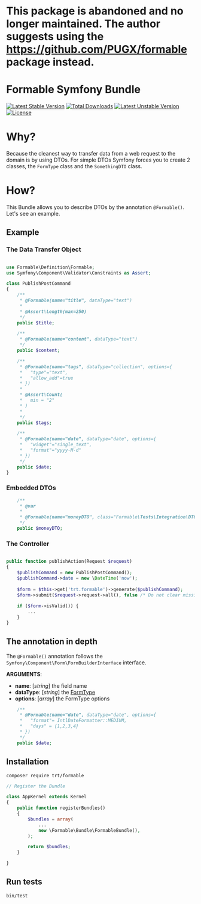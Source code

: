 # This package is abandoned and no longer maintained. The author suggests using the https://github.com/PUGX/formable package instead.

# Formable Symfony Bundle

[![Latest Stable Version](https://poser.pugx.org/trt/formable/v/stable)](https://packagist.org/packages/trt/formable) [![Total Downloads](https://poser.pugx.org/trt/formable/downloads)](https://packagist.org/packages/trt/formable) [![Latest Unstable Version](https://poser.pugx.org/trt/formable/v/unstable)](https://packagist.org/packages/trt/formable) [![License](https://poser.pugx.org/trt/formable/license)](https://packagist.org/packages/trt/formable)

# Why?

Because the cleanest way to transfer data from a web request to the domain is by using DTOs. 
For simple DTOs Symfony forces you to create 2 classes, the `FormType` class and the `SomethingDTO` class.

# How?

This Bundle allows you to describe DTOs by the annotation `@Formable()`. Let's see an example. 

## Example

### The Data Transfer Object

```php

use Formable\Definition\Formable;
use Symfony\Component\Validator\Constraints as Assert;

class PublishPostCommand
{
    /**
     * @Formable(name="title", dataType="text")
     *
     * @Assert\Length(max=250)
     */
    public $title;

    /**
     * @Formable(name="content", dataType="text")
     */
    public $content;

    /**
     * @Formable(name="tags", dataType="collection", options={
     *   "type"="text",
     *   "allow_add"=true
     * })
     *
     * @Assert\Count(
     *   min = "2"
     * )
     *
     */
    public $tags;

    /**
     * @Formable(name="date", dataType="date", options={
     *   "widget"="single_text",
     *   "format"="yyyy-M-d"
     * })
     */
    public $date;
}

```

### Embedded DTOs

```php
    /**
     * @var
     *
     * @Formable(name="moneyDTO", class="Formable\Tests\Integration\DTOs\TestMoneyDTO")
     */
    public $moneyDTO;
```


### The Controller

```php

public function publishAction(Request $request)
{
    $publishCommand = new PublishPostCommand();
    $publishCommand->date = new \DateTime('now');
    
    $form = $this->get('trt.formable')->generate($publishCommand);
    $form->submit($request->request->all(), false /* Do not clear missing data */);
    
    if ($form->isValid()) {
        ...
    }
}
```
## The annotation in depth

The `@Formable()` annotation follows the `Symfony\Component\Form\FormBuilderInterface` interface.


**ARGUMENTS**: 

- **name**: [_string_] the field name
- **dataType**: [_string_] the [FormType](http://symfony.com/doc/current/reference/forms/types.html)
- **options**: [_array_] the FormType options

```php
    /**
     * @Formable(name="date", dataType="date", options={
     *   "format"= IntlDateFormatter::MEDIUM,
     *   "days" = {1,2,3,4}
     * })
     */
    public $date;
```

## Installation
 
`composer require trt/formable`

```php
// Register the Bundle

class AppKernel extends Kernel
{
    public function registerBundles()
    {
        $bundles = array(
            ...
            new \Formable\Bundle\FormableBundle(),
        );

        return $bundles;
    }

}
```

## Run tests

`bin/test`

